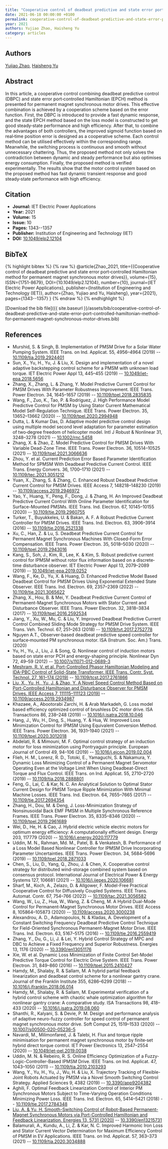 ```yaml
---
title: "Cooperative control of deadbeat predictive and state error port‐controlled Hamiltonian method for permanent magnet synchronous motor drives"
date: 2021-06-18 00:00:00 +0100
permalink: cooperative-control-of-deadbeat-predictive-and-state-error-port-controlled-hamiltonian-method-for-permanent-magnet-synchronous-motor-drives
year: 2021
authors: Yujiao Zhao, Haisheng Yu
category: articles
---
```

 
## Authors
[Yujiao Zhao](authors/yujiao-zhao), [Haisheng Yu](authors/haisheng-yu)
 
## Abstract
In this article, a cooperative control combining deadbeat predictive control (DBPC) and state error port‐controlled Hamiltonian (EPCH) method is presented for permanent magnet synchronous motor drives. This effective combination is achieved by a cooperation scheme based on the error function. First, the DBPC is introduced to provide a fast dynamic response, and the state EPCH method based on the loss model is constructed to get good steady‐state performance and high efficiency. After that, to combine the advantages of both controllers, the improved sigmoid function based on real‐time position error is designed as a cooperative scheme. Each control method can be utilised effectively within the corresponding range. Meanwhile, the switching process is continuous and smooth without unnecessary chattering. Thus, the proposed method not only solves the contradiction between dynamic and steady performance but also optimises energy consumption. Finally, the proposed method is verified experimentally. The results show that the motor control system based on the proposed method has fast dynamic transient response and good steady‐state performance with high efficiency.
 
## Citation
- **Journal:** IET Electric Power Applications
- **Year:** 2021
- **Volume:** 15
- **Issue:** 10
- **Pages:** 1343--1357
- **Publisher:** Institution of Engineering and Technology (IET)
- **DOI:** [10.1049/elp2.12104](https://doi.org/10.1049/elp2.12104)
 
## BibTeX
{% highlight bibtex %}
{% raw %}
@article{Zhao_2021,
  title={{Cooperative control of deadbeat predictive and state error port‐controlled Hamiltonian method for permanent magnet synchronous motor drives}},
  volume={15},
  ISSN={1751-8679},
  DOI={10.1049/elp2.12104},
  number={10},
  journal={IET Electric Power Applications},
  publisher={Institution of Engineering and Technology (IET)},
  author={Zhao, Yujiao and Yu, Haisheng},
  year={2021},
  pages={1343--1357}
}
{% endraw %}
{% endhighlight %}
 
[Download the bib file]({{ site.baseurl }}/assets/bib/cooperative-control-of-deadbeat-predictive-and-state-error-port-controlled-hamiltonian-method-for-permanent-magnet-synchronous-motor-drives.bib)
 
## References
- Murshid, S. & Singh, B. Implementation of PMSM Drive for a Solar Water Pumping System. IEEE Trans. on Ind. Applicat. 55, 4956–4964 (2019) -- [10.1109/tia.2019.2924401](https://doi.org/10.1109/tia.2019.2924401)
- Sun, X., Yu, H., Yu, J. & Liu, X. Design and implementation of a novel adaptive backstepping control scheme for a PMSM with unknown load torque. IET Electric Power Appl 13, 445–455 (2019) -- [10.1049/iet-epa.2018.5656](https://doi.org/10.1049/iet-epa.2018.5656)
- Zhang, X., Zhang, L. & Zhang, Y. Model Predictive Current Control for PMSM Drives With Parameter Robustness Improvement. IEEE Trans. Power Electron. 34, 1645–1657 (2019) -- [10.1109/tpel.2018.2835835](https://doi.org/10.1109/tpel.2018.2835835)
- Wang, F., Zuo, K., Tao, P. & Rodríguez, J. High Performance Model Predictive Control for PMSM by Using Stator Current Mathematical Model Self-Regulation Technique. IEEE Trans. Power Electron. 35, 13652–13662 (2020) -- [10.1109/tpel.2020.2994948](https://doi.org/10.1109/tpel.2020.2994948)
- Dutta, L. & Kumar Das, D. Adaptive model predictive control design using multiple model second level adaptation for parameter estimation of two‐degree freedom of helicopter model. Intl J Robust &amp; Nonlinear 31, 3248–3278 (2021) -- [10.1002/rnc.5458](https://doi.org/10.1002/rnc.5458)
- Zhang, X. & Zhao, Z. Model Predictive Control for PMSM Drives With Variable Dead-Zone Time. IEEE Trans. Power Electron. 36, 10514–10525 (2021) -- [10.1109/tpel.2021.3066636](https://doi.org/10.1109/tpel.2021.3066636)
- Zhou, Y. et al. Current Prediction Error Based Parameter Identification Method for SPMSM With Deadbeat Predictive Current Control. IEEE Trans. Energy Convers. 36, 1700–1710 (2021) -- [10.1109/tec.2021.3051212](https://doi.org/10.1109/tec.2021.3051212)
- Yuan, X., Zhang, S. & Zhang, C. Enhanced Robust Deadbeat Predictive Current Control for PMSM Drives. IEEE Access 7, 148218–148230 (2019) -- [10.1109/access.2019.2946972](https://doi.org/10.1109/access.2019.2946972)
- Yao, Y., Huang, Y., Peng, F., Dong, J. & Zhang, H. An Improved Deadbeat Predictive Current Control With Online Parameter Identification for Surface-Mounted PMSMs. IEEE Trans. Ind. Electron. 67, 10145–10155 (2020) -- [10.1109/tie.2019.2960755](https://doi.org/10.1109/tie.2019.2960755)
- Turker, T., Buyukkeles, U. & Bakan, A. F. A Robust Predictive Current Controller for PMSM Drives. IEEE Trans. Ind. Electron. 63, 3906–3914 (2016) -- [10.1109/tie.2016.2521338](https://doi.org/10.1109/tie.2016.2521338)
- Xu, C., Han, Z. & Lu, S. Deadbeat Predictive Current Control for Permanent Magnet Synchronous Machines With Closed-Form Error Compensation. IEEE Trans. Power Electron. 35, 5018–5030 (2020) -- [10.1109/tpel.2019.2943016](https://doi.org/10.1109/tpel.2019.2943016)
- Kang, S., Soh, J., Kim, R., Lee, K. & Kim, S. Robust predictive current control for IPMSM without rotor flux information based on a discrete‐time disturbance observer. IET Electric Power Appl 13, 2079–2089 (2019) -- [10.1049/iet-epa.2019.0252](https://doi.org/10.1049/iet-epa.2019.0252)
- Wang, F., Ke, D., Yu, X. & Huang, D. Enhanced Predictive Model Based Deadbeat Control for PMSM Drives Using Exponential Extended State Observer. IEEE Trans. Ind. Electron. 69, 2357–2369 (2022) -- [10.1109/tie.2021.3065622](https://doi.org/10.1109/tie.2021.3065622)
- Zhang, X., Hou, B. & Mei, Y. Deadbeat Predictive Current Control of Permanent-Magnet Synchronous Motors with Stator Current and Disturbance Observer. IEEE Trans. Power Electron. 32, 3818–3834 (2017) -- [10.1109/tpel.2016.2592534](https://doi.org/10.1109/tpel.2016.2592534)
- Jiang, Y., Xu, W., Mu, C. & Liu, Y. Improved Deadbeat Predictive Current Control Combined Sliding Mode Strategy for PMSM Drive System. IEEE Trans. Veh. Technol. 67, 251–263 (2018) -- [10.1109/tvt.2017.2752778](https://doi.org/10.1109/tvt.2017.2752778)
- Nguyen A.T., Observer‐based deadbeat predictive speed controller for surface‐mounted PM synchronous motor. ISA (Instrum. Soc. Am.) Trans. (2020)
- Yu, H., Yu, J., Liu, J. & Song, Q. Nonlinear control of induction motors based on state error PCH and energy-shaping principle. Nonlinear Dyn 72, 49–59 (2012) -- [10.1007/s11071-012-0689-3](https://doi.org/10.1007/s11071-012-0689-3)
- [Meshram, R. V. et al. Port-Controlled Phasor Hamiltonian Modeling and IDA-PBC Control of Solid-State Transformer. IEEE Trans. Contr. Syst. Technol. 27, 161–174 (2019)](port-controlled-phasor-hamiltonian-modeling-and-ida-pbc-control-of-solid-state-transformer) -- [10.1109/tcst.2017.2761866](https://doi.org/10.1109/tcst.2017.2761866)
- [Liu, X., Yu, H., Yu, J. & Zhao, Y. A Novel Speed Control Method Based on Port-Controlled Hamiltonian and Disturbance Observer for PMSM Drives. IEEE Access 7, 111115–111123 (2019)](a-novel-speed-control-method-based-on-port-controlled-hamiltonian-and-disturbance-observer-for-pmsm-drives) -- [10.1109/access.2019.2934987](https://doi.org/10.1109/access.2019.2934987)
- Khazaee, A., Abootorabi Zarchi, H. & Arab Markadeh, G. Loss model based efficiency optimized control of brushless DC motor drive. ISA Transactions 86, 238–248 (2019) -- [10.1016/j.isatra.2018.10.046](https://doi.org/10.1016/j.isatra.2018.10.046)
- Hang, J., Wu, H., Ding, S., Huang, Y. & Hua, W. Improved Loss Minimization Control for IPMSM Using Equivalent Conversion Method. IEEE Trans. Power Electron. 36, 1931–1940 (2021) -- [10.1109/tpel.2020.3012018](https://doi.org/10.1109/tpel.2020.3012018)
- Abdelati, R. & Mimouni, M. F. Optimal control strategy of an induction motor for loss minimization using Pontryaguin principle. European Journal of Control 49, 94–106 (2019) -- [10.1016/j.ejcon.2019.02.004](https://doi.org/10.1016/j.ejcon.2019.02.004)
- Flieh, H. M., Lorenz, R. D., Totoki, E., Yamaguchi, S. & Nakamura, Y. Dynamic Loss Minimizing Control of a Permanent Magnet Servomotor Operating Even at the Voltage Limit When Using Deadbeat-Direct Torque and Flux Control. IEEE Trans. on Ind. Applicat. 55, 2710–2720 (2019) -- [10.1109/tia.2018.2888801](https://doi.org/10.1109/tia.2018.2888801)
- Feng, G., Lai, C. & Kar, N. C. An Analytical Solution to Optimal Stator Current Design for PMSM Torque Ripple Minimization With Minimal Machine Losses. IEEE Trans. Ind. Electron. 64, 7655–7665 (2017) -- [10.1109/tie.2017.2694354](https://doi.org/10.1109/tie.2017.2694354)
- Zhang, H., Dou, M. & Deng, J. Loss-Minimization Strategy of Nonsinusoidal Back EMF PMSM in Multiple Synchronous Reference Frames. IEEE Trans. Power Electron. 35, 8335–8346 (2020) -- [10.1109/tpel.2019.2961689](https://doi.org/10.1109/tpel.2019.2961689)
- Wei, D., He, H. & Cao, J. Hybrid electric vehicle electric motors for optimum energy efficiency: A computationally efficient design. Energy 203, 117779 (2020) -- [10.1016/j.energy.2020.117779](https://doi.org/10.1016/j.energy.2020.117779)
- Uddin, M. N., Rahman, Md. M., Patel, B. & Venkatesh, B. Performance of a Loss Model Based Nonlinear Controller for IPMSM Drive Incorporating Parameter Uncertainties. IEEE Trans. Power Electron. 34, 5684–5696 (2019) -- [10.1109/tpel.2018.2871033](https://doi.org/10.1109/tpel.2018.2871033)
- Chen, S., Liu, D., Yang, Q., Zhou, J. & Chen, X. Cooperative control strategy for distributed wind-storage combined system based on consensus protocol. International Journal of Electrical Power &amp; Energy Systems 127, 106681 (2021) -- [10.1016/j.ijepes.2020.106681](https://doi.org/10.1016/j.ijepes.2020.106681)
- Sharf, M., Koch, A., Zelazo, D. & Allgower, F. Model-Free Practical Cooperative Control for Diffusively Coupled Systems. IEEE Trans. Automat. Contr. 67, 754–766 (2022) -- [10.1109/tac.2021.3056582](https://doi.org/10.1109/tac.2021.3056582)
- Wang, W., Lu, Z., Hua, W., Wang, Z. & Cheng, M. A Hybrid Dual-Mode Control for Permanent-Magnet Synchronous Motor Drives. IEEE Access 8, 105864–105873 (2020) -- [10.1109/access.2020.3000238](https://doi.org/10.1109/access.2020.3000238)
- Alexandrou, A. D., Adamopoulos, N. & Kladas, A. Development of a Constant Switching Frequency Deadbeat Predictive Control Technique for Field-Oriented Synchronous Permanent-Magnet Motor Drive. IEEE Trans. Ind. Electron. 63, 5167–5175 (2016) -- [10.1109/tie.2016.2559419](https://doi.org/10.1109/tie.2016.2559419)
- Zhang, Y., Du, G., Li, J. & Lei, Y. Hybrid Control Strategy of MPC and DBC to Achieve a Fixed Frequency and Superior Robustness. Energies 13, 1176 (2020) -- [10.3390/en13051176](https://doi.org/10.3390/en13051176)
- Xie, W. et al. Dynamic Loss Minimization of Finite Control Set-Model Predictive Torque Control for Electric Drive System. IEEE Trans. Power Electron. 31, 849–860 (2016) -- [10.1109/tpel.2015.2410427](https://doi.org/10.1109/tpel.2015.2410427)
- Hamdy, M., Shalaby, R. & Sallam, M. A hybrid partial feedback linearization and deadbeat control scheme for a nonlinear gantry crane. Journal of the Franklin Institute 355, 6286–6299 (2018) -- [10.1016/j.jfranklin.2018.06.014](https://doi.org/10.1016/j.jfranklin.2018.06.014)
- Hamdy, M., Shalaby, R. & Sallam, M. Experimental verification of a hybrid control scheme with chaotic whale optimization algorithm for nonlinear gantry crane: A comparative study. ISA Transactions 98, 418–433 (2020) -- [10.1016/j.isatra.2019.08.060](https://doi.org/10.1016/j.isatra.2019.08.060)
- Shanthi, R., Kalyani, S. & Devie, P. M. Design and performance analysis of adaptive neuro-fuzzy controller for speed control of permanent magnet synchronous motor drive. Soft Comput 25, 1519–1533 (2020) -- [10.1007/s00500-020-05236-5](https://doi.org/10.1007/s00500-020-05236-5)
- Navardi, M., Milimonfared, J. & Talebi, H. Flux and torque ripple minimisation for permanent magnet synchronous motor by finite‐set hybrid direct torque control. IET Power Electronics 13, 2547–2554 (2020) -- [10.1049/iet-pel.2019.0038](https://doi.org/10.1049/iet-pel.2019.0038)
- Uddin, M. N. & Rebeiro, R. S. Online Efficiency Optimization of a Fuzzy-Logic-Controller-Based IPMSM Drive. IEEE Trans. on Ind. Applicat. 47, 1043–1050 (2011) -- [10.1109/tia.2010.2103293](https://doi.org/10.1109/tia.2010.2103293)
- Wang, Y., Yu, H., Yu, J., Wu, H. & Liu, X. Trajectory Tracking of Flexible-Joint Robots Actuated by PMSM via a Novel Smooth Switching Control Strategy. Applied Sciences 9, 4382 (2019) -- [10.3390/app9204382](https://doi.org/10.3390/app9204382)
- Aghili, F. Optimal Feedback Linearization Control of Interior PM Synchronous Motors Subject to Time-Varying Operation Conditions Minimizing Power Loss. IEEE Trans. Ind. Electron. 65, 5414–5421 (2018) -- [10.1109/tie.2017.2784348](https://doi.org/10.1109/tie.2017.2784348)
- [Liu, A. & Yu, H. Smooth-Switching Control of Robot-Based Permanent-Magnet Synchronous Motors via Port-Controlled Hamiltonian and Feedback Linearization. Energies 13, 5731 (2020)](smooth-switching-control-of-robot-based-permanent-magnet-synchronous-motors-via-port-controlled-hamiltonian-and-feedback-linearization) -- [10.3390/en13215731](https://doi.org/10.3390/en13215731)
- Balamurali, A., Kundu, A., Li, Z. & Kar, N. C. Improved Harmonic Iron Loss and Stator Current Vector Determination for Maximum Efficiency Control of PMSM in EV Applications. IEEE Trans. on Ind. Applicat. 57, 363–373 (2021) -- [10.1109/tia.2020.3034888](https://doi.org/10.1109/tia.2020.3034888)

